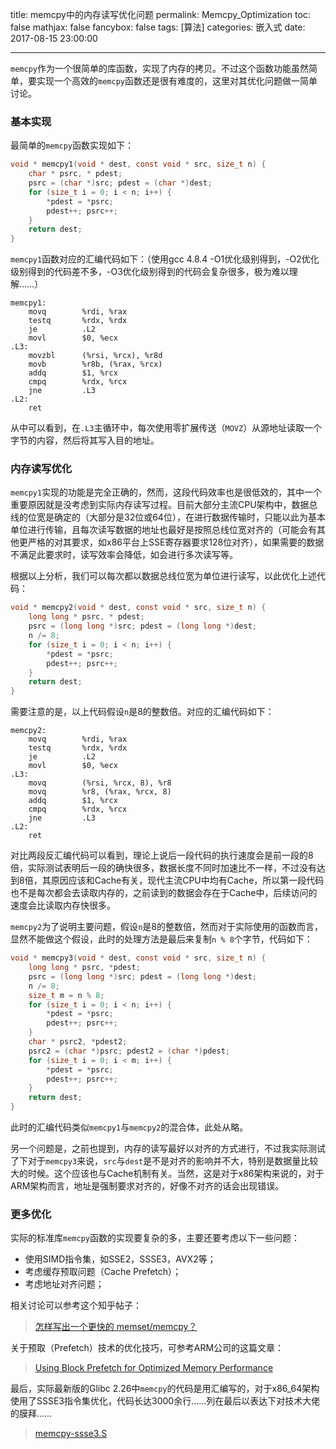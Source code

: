 title: memcpy中的内存读写优化问题
permalink: Memcpy_Optimization
toc: false
mathjax: false
fancybox: false
tags: [算法]
categories: 嵌入式
date: 2017-08-15 23:00:00

---

`memcpy`作为一个很简单的库函数，实现了内存的拷贝。不过这个函数功能虽然简单，要实现一个高效的`memcpy`函数还是很有难度的，这里对其优化问题做一简单讨论。

<!--more-->

### 基本实现

最简单的`memcpy`函数实现如下：

```c
void * memcpy1(void * dest, const void * src, size_t n) {
    char * psrc, * pdest;
    psrc = (char *)src; pdest = (char *)dest; 
    for (size_t i = 0; i < n; i++) {
        *pdest = *psrc;
        pdest++; psrc++;
    }
    return dest;
}
```

`memcpy1`函数对应的汇编代码如下：（使用gcc 4.8.4 -O1优化级别得到，-O2优化级别得到的代码差不多，-O3优化级别得到的代码会复杂很多，极为难以理解……）

```x86asm
memcpy1:
	movq		%rdi, %rax
	testq		%rdx, %rdx
	je			.L2
	movl		$0, %ecx
.L3:
	movzbl		(%rsi, %rcx), %r8d
	movb		%r8b, (%rax, %rcx)
	addq		$1, %rcx
	cmpq		%rdx, %rcx
	jne			.L3
.L2:
	ret
```

从中可以看到，在`.L3`主循环中，每次使用零扩展传送（`MOVZ`）从源地址读取一个字节的内容，然后将其写入目的地址。

### 内存读写优化

`memcpy1`实现的功能是完全正确的，然而，这段代码效率也是很低效的，其中一个重要原因就是没考虑到实际内存读写过程。目前大部分主流CPU架构中，数据总线的位宽是确定的（大部分是32位或64位），在进行数据传输时，只能以此为基本单位进行传输，且每次读写数据的地址也最好是按照总线位宽对齐的（可能会有其他更严格的对其要求，如x86平台上SSE寄存器要求128位对齐），如果需要的数据不满足此要求时，读写效率会降低，如会进行多次读写等。

根据以上分析，我们可以每次都以数据总线位宽为单位进行读写，以此优化上述代码：

```c
void * memcpy2(void * dest, const void * src, size_t n) {
    long long * psrc, * pdest;
    psrc = (long long *)src; pdest = (long long *)dest;
    n /= 8;
    for (size_t i = 0; i < n; i++) {
        *pdest = *psrc;
        pdest++; psrc++;
    }
    return dest;
}
```

需要注意的是，以上代码假设`n`是8的整数倍。对应的汇编代码如下：

```x86asm
memcpy2:
	movq		%rdi, %rax
	testq		%rdx, %rdx
	je			.L2
	movl		$0, %ecx
.L3:
	movq		(%rsi, %rcx, 8), %r8
	movq		%r8, (%rax, %rcx, 8)
	addq		$1, %rcx
	cmpq		%rdx, %rcx
	jne			.L3
.L2:
	ret
```

对比两段反汇编代码可以看到，理论上说后一段代码的执行速度会是前一段的8倍，实际测试表明后一段的确快很多，数据长度不同时加速比不一样，不过没有达到8倍，其原因应该和Cache有关，现代主流CPU中均有Cache，所以第一段代码也不是每次都会去读取内存的，之前读到的数据会存在于Cache中，后续访问的速度会比读取内存快很多。

`memcpy2`为了说明主要问题，假设`n`是8的整数倍，然而对于实际使用的函数而言，显然不能做这个假设，此时的处理方法是最后来复制`n % 8`个字节，代码如下：

```c
void * memcpy3(void * dest, const void * src, size_t n) {
	long long * psrc, *pdest;
	psrc = (long long *)src; pdest = (long long *)dest;
	n /= 8;
	size_t m = n % 8;
	for (size_t i = 0; i < n; i++) {
		*pdest = *psrc;
		pdest++; psrc++;
	}
	char * psrc2, *pdest2;
	psrc2 = (char *)psrc; pdest2 = (char *)pdest;
	for (size_t i = 0; i < m; i++) {
		*pdest = *psrc;
		pdest++; psrc++;
	}
	return dest;
}
```

此时的汇编代码类似`memcpy1`与`memcpy2`的混合体，此处从略。

另一个问题是，之前也提到，内存的读写最好以对齐的方式进行，不过我实际测试了下对于`memcpy3`来说，`src`与`dest`是不是对齐的影响并不大，特别是数据量比较大的时候。这个应该也与Cache机制有关。当然，这是对于x86架构来说的，对于ARM架构而言，地址是强制要求对齐的，好像不对齐的话会出现错误。

### 更多优化

实际的标准库`memcpy`函数的实现要复杂的多，主要还要考虑以下一些问题：

- 使用SIMD指令集，如SSE2，SSSE3，AVX2等；
- 考虑缓存预取问题（Cache Prefetch）；
- 考虑地址对齐问题；

相关讨论可以参考这个知乎帖子：

> [怎样写出一个更快的 memset/memcpy？](https://www.zhihu.com/question/35172305)

关于预取（Prefetch）技术的优化技巧，可参考ARM公司的这篇文章：

> [Using Block Prefetch for Optimized Memory Performance](http://files.rsdn.ru/23380/AMD_block_prefetch_paper.pdf)

最后，实际最新版的Glibc 2.26中`memcpy`的代码是用汇编写的，对于x86_64架构使用了SSSE3指令集优化，代码长达3000余行……列在最后以表达下对技术大佬的膜拜……

> [memcpy-ssse3.S](https://sourceware.org/git/gitweb.cgi?p=glibc.git;a=blob;f=sysdeps/x86_64/multiarch/memcpy-ssse3.S;h=f3ea52a46cc808abca920621120a3eff69250137;hb=refs/heads/release/2.26/master)





